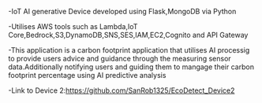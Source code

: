 -IoT AI generative Device developed using Flask,MongoDB via Python

-Utilises AWS tools such as Lambda,IoT Core,Bedrock,S3,DynamoDB,SNS,SES,IAM,EC2,Cognito and API Gateway

-This application is a carbon footprint application that utilises AI processig to provide users advice and guidance through the measuring sensor data.Additionally notifying users and guiding them to mangage their carbon footprint percentage using AI predictive analysis  

-Link to Device 2:https://github.com/SanRob1325/EcoDetect_Device2
